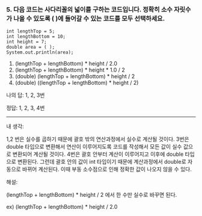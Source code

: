 ### 5. 다음 코드는 사다리꼴의 넓이를 구하는 코드입니다. 정확히 소수 자릿수가 나올 수 있도록 ( )에 들어갈 수 있는 코드를 모두 선택하세요.

```
int lengthTop = 5;
int lengthBottom = 10;
int height = 7;
double area = ( );
System.out.println(area);
```

1. (lengthTop + lengthBottom) * height / 2.0
2. (lengthTop + lengthBottom) * height * 1.0 / 2
3. (double) (lengthTop + lengthBottom) * height / 2
4. (double) ((lengthTop + lengthBottom) * height / 2)

나의 답: 1, 2, 3번

정답: 1, 2, 3, 4번

---
내 생각:

1,2 번은 실수를 곱하기 때문에 괄호 밖의 연산과정에서 실수로 계산될 것이다.
3번은 double 타입으로 변환해서 연산이 이루어지도록 코드를 작성해서 모든 값이 실수 값으로 변환되어 계산될 것이다.
4번은 괄호 안부터 계산이 이루어지고 이후에 double 타입으로 변환된다. 그런데 괄호 안의 값이 int 타입이기 때문에 계산과정에서 double로 자동으로 바뀌어 계산된다. 이때 부동 소수점으로 인해 정확한 값이 나오지 않을 수 있다.

해설:

(lengthTop + lengthBottom) * height / 2 에서 한 수만 실수로 바꾸면 된다.

ex) (lengthTop + lengthBottom) * height / 2.0